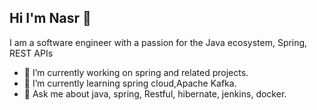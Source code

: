 ## Hi I'm Nasr 👋

I am a software engineer with a passion for the Java ecosystem, Spring, REST APIs

- 🔭 I’m currently working on spring and related projects.
- 🌱 I’m currently learning spring cloud,Apache Kafka.
- 💬 Ask me about java, spring, Restful, hibernate, jenkins, docker.
